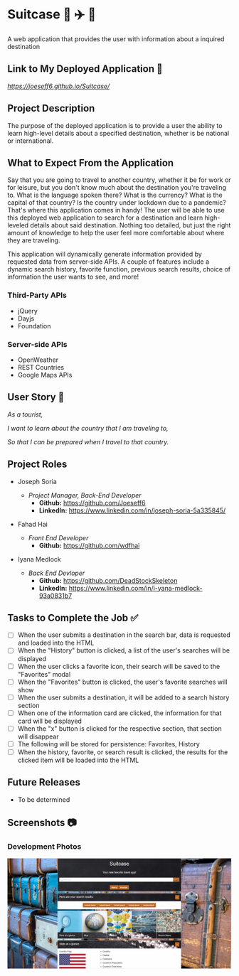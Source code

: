 # Suitcase :city_sunrise: :airplane: :city_sunset:
A web application that provides the user with information about a inquired destination

## Link to My Deployed Application :link:

_https://joeseff6.github.io/Suitcase/_

## Project Description

The purpose of the deployed application is to provide a user the ability to learn high-level details about a specified destination, whether is be national or international. 
## What to Expect From the Application

Say that you are going to travel to another country, whether it be for work or for leisure, but you don't know much about the destination you're traveling to. What is the language spoken there? What is the currency? What is the capital of that country? Is the country under lockdown due to a pandemic? That's where this application comes in handy! The user will be able to use this deployed web application to search for a destination and learn high-leveled details about said destination. Nothing too detailed, but just the right amount of knowledge to help the user feel more comfortable about where they are traveling.

This application will dynamically generate information provided by requested data from server-side APIs. A couple of features include a dynamic search history, favorite function, previous search results, choice of information the user wants to see, and more! 

### Third-Party APIs 
* jQuery
* Dayjs
* Foundation

### Server-side APIs
* OpenWeather
* REST Countries
* Google Maps APIs 

## User Story :book:

_As a tourist,_

_I want to learn about the country that I am traveling to,_

_So that I can be prepared when I travel to that country._

## Project Roles

* Joseph Soria
    * _Project Manager, Back-End Developer_
        * __Github:__ https://github.com/Joeseff6
        * __LinkedIn:__ https://www.linkedin.com/in/joseph-soria-5a335845/

* Fahad Hai
    * _Front End Developer_
        * __Github:__ https://github.com/wdfhai

* Iyana Medlock
    * _Back End Devloper_
        * __Github:__ https://github.com/DeadStockSkeleton
        * __LinkedIn:__ https://www.linkedin.com/in/i-yana-medlock-93a0831b7

## Tasks to Complete the Job :white_check_mark:

- [ ] When the user submits a destination in the search bar, data is requested and loaded into the HTML
- [ ] When the "History" button is clicked, a list of the user's searches will be displayed
- [ ] When the user clicks a favorite icon, their search will be saved to the "Favorites" modal
- [ ] When the "Favorites" button is clicked, the user's favorite searches will show
- [ ] When the user submits a destination, it will be added to a search history section
- [ ] When one of the information card are clicked, the information for that card will be displayed
- [ ] When the "x" button is clicked for the respective section, that section will disappear
- [ ] The following will be stored for persistence: Favorites, History
- [ ] When the history, favorite, or search result is clicked, the results for the clicked item will be loaded into the HTML

## Future Releases

* To be determined

## Screenshots :camera:

### Development Photos

![The homepage for the web application](./Assets/Images/Homepage.PNG)